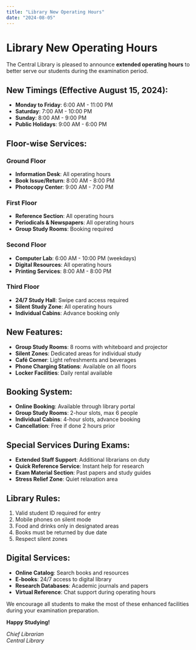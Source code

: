 ```yaml
---
title: "Library New Operating Hours"
date: "2024-08-05"
---
```


# Library New Operating Hours

The Central Library is pleased to announce **extended operating hours** to better serve our students during the examination period.

## New Timings (Effective August 15, 2024):
- **Monday to Friday**: 6:00 AM - 11:00 PM
- **Saturday**: 7:00 AM - 10:00 PM  
- **Sunday**: 8:00 AM - 9:00 PM
- **Public Holidays**: 9:00 AM - 6:00 PM

## Floor-wise Services:

### Ground Floor
- **Information Desk**: All operating hours
- **Book Issue/Return**: 8:00 AM - 8:00 PM
- **Photocopy Center**: 9:00 AM - 7:00 PM

### First Floor
- **Reference Section**: All operating hours
- **Periodicals & Newspapers**: All operating hours
- **Group Study Rooms**: Booking required

### Second Floor
- **Computer Lab**: 6:00 AM - 10:00 PM (weekdays)
- **Digital Resources**: All operating hours
- **Printing Services**: 8:00 AM - 8:00 PM

### Third Floor
- **24/7 Study Hall**: Swipe card access required
- **Silent Study Zone**: All operating hours
- **Individual Cabins**: Advance booking only

## New Features:
- **Group Study Rooms**: 8 rooms with whiteboard and projector
- **Silent Zones**: Dedicated areas for individual study
- **Café Corner**: Light refreshments and beverages
- **Phone Charging Stations**: Available on all floors
- **Locker Facilities**: Daily rental available

## Booking System:
- **Online Booking**: Available through library portal
- **Group Study Rooms**: 2-hour slots, max 6 people
- **Individual Cabins**: 4-hour slots, advance booking
- **Cancellation**: Free if done 2 hours prior

## Special Services During Exams:
- **Extended Staff Support**: Additional librarians on duty
- **Quick Reference Service**: Instant help for research
- **Exam Material Section**: Past papers and study guides
- **Stress Relief Zone**: Quiet relaxation area

## Library Rules:
1. Valid student ID required for entry
2. Mobile phones on silent mode
3. Food and drinks only in designated areas
4. Books must be returned by due date
5. Respect silent zones

## Digital Services:
- **Online Catalog**: Search books and resources
- **E-books**: 24/7 access to digital library
- **Research Databases**: Academic journals and papers
- **Virtual Reference**: Chat support during operating hours

We encourage all students to make the most of these enhanced facilities during your examination preparation.

**Happy Studying!**

*Chief Librarian*  
*Central Library*
